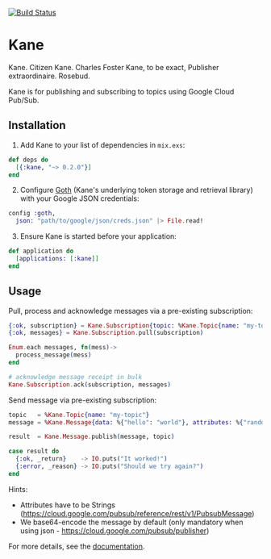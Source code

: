[![Build Status](https://travis-ci.org/peburrows/kane.svg?branch=master)](https://travis-ci.org/peburrows/kane)

# Kane

Kane. Citizen Kane. Charles Foster Kane, to be exact, Publisher extraordinaire. Rosebud.

Kane is for publishing and subscribing to topics using Google Cloud Pub/Sub.

## Installation

1. Add Kane to your list of dependencies in `mix.exs`:
  ```elixir
  def deps do
    [{:kane, "~> 0.2.0"}]
  end
  ```

2. Configure [Goth](https://github.com/peburrows/goth) (Kane's underlying token storage and retrieval library) with your Google JSON credentials:
  ```elixir
  config :goth,
    json: "path/to/google/json/creds.json" |> File.read!
  ```

3. Ensure Kane is started before your application:
  ```elixir
  def application do
    [applications: [:kane]]
  end
  ```


## Usage

Pull, process and acknowledge messages via a pre-existing subscription:

```elixir
{:ok, subscription} = Kane.Subscription{topic: %Kane.Topic{name: "my-topic"}}
{:ok, messages} = Kane.Subscription.pull(subscription)

Enum.each messages, fn(mess)->
  process_message(mess)
end

# acknowledge message receipt in bulk
Kane.Subscription.ack(subscription, messages)
```

Send message via pre-existing subscription:
```elixir
topic   = %Kane.Topic{name: "my-topic"}
message = %Kane.Message{data: %{"hello": "world"}, attributes: %{"random" => "attr"}}

result  = Kane.Message.publish(message, topic)

case result do 
  {:ok, _return}    -> IO.puts("It worked!")
  {:error, _reason} -> IO.puts("Should we try again?")
end
```
Hints: 
- Attributes have to be Strings (https://cloud.google.com/pubsub/reference/rest/v1/PubsubMessage)
- We base64-encode the message by default (only mandatory when using json - https://cloud.google.com/pubsub/publisher)

For more details, see the [documentation](http://hexdocs.pm/kane).
